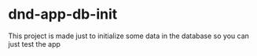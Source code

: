 # dnd-app-db-init
This project is made just to initialize some data in the database so you can just test the app